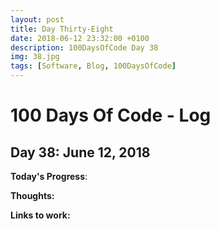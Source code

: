 ```yaml
---
layout: post
title: Day Thirty-Eight
date: 2018-06-12 23:32:00 +0100
description: 100DaysOfCode Day 38
img: 38.jpg
tags: [Software, Blog, 100DaysOfCode]
---
```


# 100 Days Of Code - Log

## Day 38: June 12, 2018

**Today's Progress**: 


**Thoughts:**

**Links to work:**

